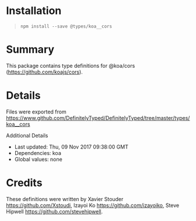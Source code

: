 # Installation
> `npm install --save @types/koa__cors`

# Summary
This package contains type definitions for @koa/cors (https://github.com/koajs/cors).

# Details
Files were exported from https://www.github.com/DefinitelyTyped/DefinitelyTyped/tree/master/types/koa__cors

Additional Details
 * Last updated: Thu, 09 Nov 2017 09:38:00 GMT
 * Dependencies: koa
 * Global values: none

# Credits
These definitions were written by Xavier Stouder <https://github.com/Xstoudi>, Izayoi Ko <https://github.com/izayoiko>, Steve Hipwell <https://github.com/stevehipwell>.
